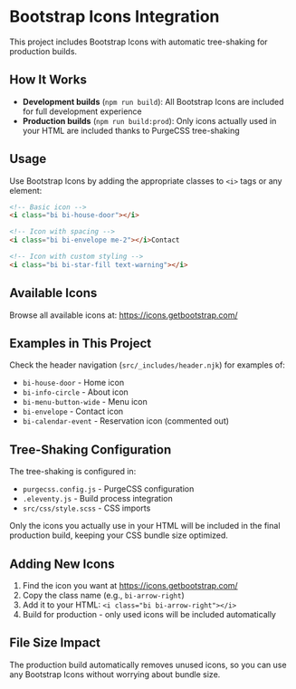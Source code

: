 # Bootstrap Icons Integration

This project includes Bootstrap Icons with automatic tree-shaking for production builds.

## How It Works

- **Development builds** (`npm run build`): All Bootstrap Icons are included for full development experience
- **Production builds** (`npm run build:prod`): Only icons actually used in your HTML are included thanks to PurgeCSS tree-shaking

## Usage

Use Bootstrap Icons by adding the appropriate classes to `<i>` tags or any element:

```html
<!-- Basic icon -->
<i class="bi bi-house-door"></i>

<!-- Icon with spacing -->
<i class="bi bi-envelope me-2"></i>Contact

<!-- Icon with custom styling -->
<i class="bi bi-star-fill text-warning"></i>
```

## Available Icons

Browse all available icons at: https://icons.getbootstrap.com/

## Examples in This Project

Check the header navigation (`src/_includes/header.njk`) for examples of:

- `bi-house-door` - Home icon
- `bi-info-circle` - About icon
- `bi-menu-button-wide` - Menu icon
- `bi-envelope` - Contact icon
- `bi-calendar-event` - Reservation icon (commented out)

## Tree-Shaking Configuration

The tree-shaking is configured in:

- `purgecss.config.js` - PurgeCSS configuration
- `.eleventy.js` - Build process integration
- `src/css/style.scss` - CSS imports

Only the icons you actually use in your HTML will be included in the final production build, keeping your CSS bundle size optimized.

## Adding New Icons

1. Find the icon you want at https://icons.getbootstrap.com/
2. Copy the class name (e.g., `bi-arrow-right`)
3. Add it to your HTML: `<i class="bi bi-arrow-right"></i>`
4. Build for production - only used icons will be included automatically

## File Size Impact

The production build automatically removes unused icons, so you can use any Bootstrap Icons without worrying about bundle size.
